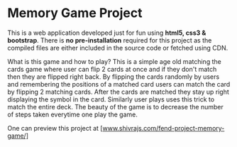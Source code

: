 # Memory Game Project

This is a web application developed just for fun using **html5, css3 & bootstrap**.
There is **no pre-installation** required for this project as the compiled files are either
included in the source code or fetched using CDN.

What is this game and how to play?
  This is a simple age old matching the cards game where user can flip 2 cards at once and if they don't match then they are flipped right back. By flipping the cards randomly by users and remembering the positions of a matched card users can match the card by flipping 2 matching cards. After the cards are matched they stay up right displaying the symbol in the card. Similarly user plays uses this trick to match the entire deck. The beauty of the game is to decrease the number of steps taken everytime one play the game.

One can preview this project at [www.shivrajs.com/fend-project-memory-game/]

